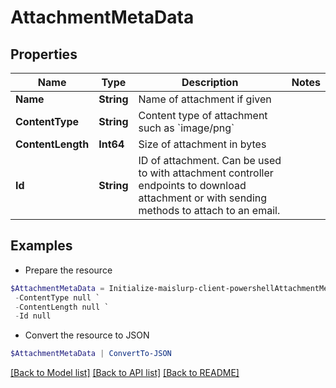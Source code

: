 # AttachmentMetaData
## Properties

Name | Type | Description | Notes
------------ | ------------- | ------------- | -------------
**Name** | **String** | Name of attachment if given | 
**ContentType** | **String** | Content type of attachment such as &#x60;image/png&#x60; | 
**ContentLength** | **Int64** | Size of attachment in bytes | 
**Id** | **String** | ID of attachment. Can be used to with attachment controller endpoints to download attachment or with sending methods to attach to an email. | 

## Examples

- Prepare the resource
```powershell
$AttachmentMetaData = Initialize-maislurp-client-powershellAttachmentMetaData  -Name null `
 -ContentType null `
 -ContentLength null `
 -Id null
```

- Convert the resource to JSON
```powershell
$AttachmentMetaData | ConvertTo-JSON
```

[[Back to Model list]](../README#documentation-for-models) [[Back to API list]](../README#documentation-for-api-endpoints) [[Back to README]](../README)

